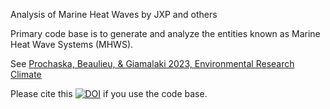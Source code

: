 Analysis of Marine Heat Waves by JXP and others

Primary code base is to generate and analyze the entities known as Marine Heat Wave Systems (MHWS).


See [Prochaska, Beaulieu, & Giamalaki 2023, Environmental Research Climate](https://iopscience.iop.org/article/10.1088/2752-5295/accd0e)

Please cite this [![DOI](https://zenodo.org/badge/262816104.svg)](https://zenodo.org/badge/latestdoi/262816104)
if you use the code base.
